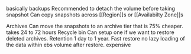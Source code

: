 basically backups
Recommended to detach the volume before taking snapshot
Can copy snapshots across [[Region]]s or [[Availabilty Zone]]s

Archives
Can move the snapshots to an archive tier that is 75% cheaper. takes 24 to 72 hours
Recycle bin
Can setup one if we want to restore deleted archives. Retention 1 day to 1 year.
Fast restore
no lazy loading of the data within ebs volume after restore. expensive

